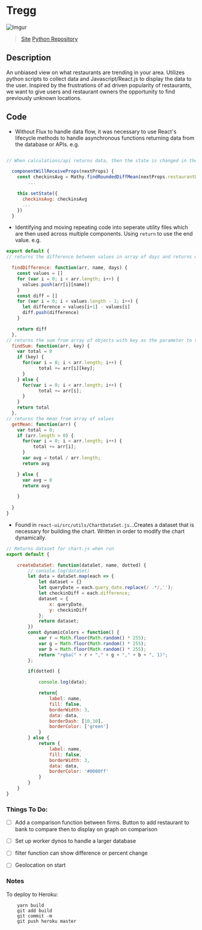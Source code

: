 # Tregg
![Imgur](https://i.imgur.com/pE7MwBu.gif)
>[Site](https://tregg.herokuapp.com)
>[Python Repository](https://github.com/jtung23/python-data-collector)


## Description
An unbiased view on what restaurants are trending in your area. Utilizes python scripts to collect data and Javascript/React.js to display the data to the user. Inspired by the frustrations of ad driven popularity of restaurants, we want to give users and restaurant owners the opportunity to find previously unknown locations.

## Code
- Without Flux to handle data flow, it was necessary to use React's lifecycle methods to handle asynchronous functions returning data from the database or APIs.
e.g.

```javascript

// When calculations/api returns data, then the state is changed in the higher level component which reload the component and sends down new props. componentWillReceiveProps receives and sets state based on new data.

  componentWillReceiveProps(nextProps) {
    const checkinsAvg = Mathy.findRoundedDiffMean(nextProps.restaurantDetails.checkins, 'checkins')
		...

    this.setState({
      checkinsAvg: checkinsAvg
      ...
    })
  }
```

- Identifying and moving repeating code into seperate utility files which are then used across multiple components. Using `return` to use the end value.
e.g.

```javascript
export default {
// returns the difference between values in array of days and returns with the date and difference

  findDifference: function(arr, name, days) {
    const values = []
    for (var i = 0; i < arr.length; i++) {
      values.push(arr[i][name])
    }
    const diff = []
    for (var i = 0; i < values.length - 1; i++) {
      let difference = values[i+1] - values[i]
      diff.push(difference)
    }

    return diff
  },
// returns the sum from array of objects with key as the parameter to target
  findSum: function(arr, key) {
    var total = 0
    if (key) {
      for(var i = 0; i < arr.length; i++) {
            total += arr[i][key];
      }
    } else {
      for(var i = 0; i < arr.length; i++) {
            total += arr[i];
      }  
    }
    return total
  },
// returns the mean from array of values
  getMean: function(arr) {
    var total = 0;
    if (arr.length > 0) {
      for(var i = 0; i < arr.length; i++) {
          total += arr[i];
      }
      var avg = total / arr.length;
      return avg

    } else {
      var avg = 0
      return avg

    }
    
  }
}
```

- Found in `react-ui/src/utils/ChartDataSet.js`...Creates a dataset that is necessary for building the chart. Written in order to modify the chart dynamically.

```javascript
// Returns dataset for chart.js when run
export default {

	createDataSet: function(dataSet, name, dotted) {
		// console.log(dataSet)
		let data = dataSet.map(each => {
		    let dataset = {}
		    let queryDate = each.query_date.replace(/ .*/,'');
		    let checkinDiff = each.difference;
		    dataset = {
		        x: queryDate,
		        y: checkinDiff
		    };
		    return dataset;
		})
		const dynamicColors = function() {
		    var r = Math.floor(Math.random() * 255);
		    var g = Math.floor(Math.random() * 255);
		    var b = Math.floor(Math.random() * 255);
		    return "rgba(" + r + "," + g + "," + b + ", 1)";
		};

		if(dotted) {

			console.log(data);

			return{
				label: name,
				fill: false,
				borderWidth: 3,
				data: data,
				borderDash: [10,10],
				borderColor: ['green']
			}
		} else {
			return {
				label: name,
				fill: false,
				borderWidth: 3,
				data: data,
				borderColor: '#0000ff'
			}
		}	
	}
}
```


### Things To Do:
- [ ] Add a comparison function between firms. Button to add restaurant to bank to compare then to display on graph on comparison
- [ ] Set up worker dynos to handle a larger database
- [ ] filter function can show difference or percent change
- [ ] Geolocation on start



### Notes

To deploy to Heroku:
```
	yarn build
	git add build
	git commit -m
	git push heroku master
```
